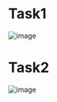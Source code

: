 # Task1
![image](https://github.com/user-attachments/assets/8f7a8ca5-75b5-4dc6-ae9a-3515fdb7cfde)
# Task2
![image](https://github.com/user-attachments/assets/9ea867e1-30fa-411e-870b-eb1706d465e6)


